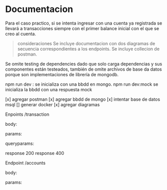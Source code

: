 # Documentacion


Para el caso practico, si se intenta ingresar con una cuenta ya registrada se llevará a transacciones siempre con el primer balance inicial con el que se creo al cuenta.
> consideraciones
Se incluye documentacion con dos diagramas de secuencia correspondientes a los endpoints.
Se incluye collecion de postman.

Se omite testing de dependencies dado que solo carga dependencias y sus componentes están testeados, también de omite archivos de base da datos porque son implementaciones de librería de mongodb.

npm run dev : se inicializa con una bbdd en mongo.
npm run dev:mock  se inicializa la bbdd con una respuesta mock 






[x] agregar postman
[x] agregar bbdd de mongo
[x] intentar base de datos msql
[] generar docker
[x] agregar diagramas

Enpoints /transaction

body: 

params:

queryparams:

response 200
response 400

Endpoint /accounts


body: 

params:
